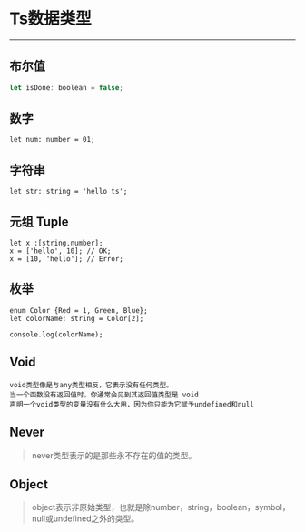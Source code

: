 # Ts数据类型
---
## 布尔值

```javascript
let isDone: boolean = false;
```

## 数字

```
let num: number = 01;
```

## 字符串

```
let str: string = 'hello ts';
```

## 元组 Tuple

```
let x :[string,number]; 
x = ['hello', 10]; // OK;
x = [10, 'hello']; // Error;
```

## 枚举

```
enum Color {Red = 1, Green, Blue};
let colorName: string = Color[2];

console.log(colorName);
```

## Void

```
void类型像是与any类型相反，它表示没有任何类型。 
当一个函数没有返回值时，你通常会见到其返回值类型是 void
声明一个void类型的变量没有什么大用，因为你只能为它赋予undefined和null
```

## Never
>never类型表示的是那些永不存在的值的类型。

## Object
>object表示非原始类型，也就是除number，string，boolean，symbol，null或undefined之外的类型。


